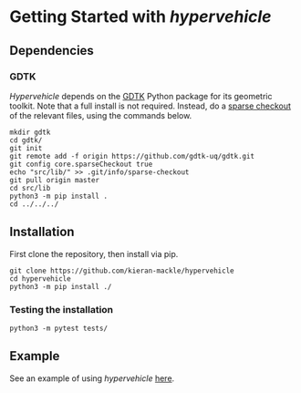 # Getting Started with *hypervehicle*

## Dependencies

### GDTK
*Hypervehicle* depends on the 
[GDTK](https://github.com/gdtk-uq/gdtk) Python 
package for its geometric toolkit. Note that a full install is 
not required. Instead, do a 
[sparse checkout](https://stackoverflow.com/questions/600079/how-do-i-clone-a-subdirectory-only-of-a-git-repository)
of the relevant files, using the commands below.

```
mkdir gdtk
cd gdtk/
git init
git remote add -f origin https://github.com/gdtk-uq/gdtk.git
git config core.sparseCheckout true
echo "src/lib/" >> .git/info/sparse-checkout
git pull origin master
cd src/lib
python3 -m pip install .
cd ../../../
```



## Installation
First clone the repository, then install via pip.

```
git clone https://github.com/kieran-mackle/hypervehicle
cd hypervehicle
python3 -m pip install ./
```

### Testing the installation
```
python3 -m pytest tests/
```


## Example
See an example of using *hypervehicle* [here](examples/x43.md).
